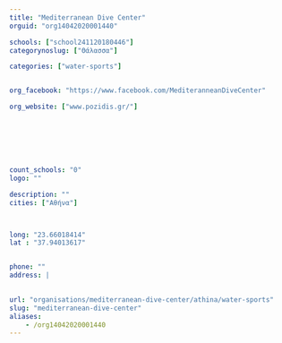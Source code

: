 ```yaml
---
title: "Mediterranean Dive Center"
orguid: "org14042020001440"

schools: ["school241120180446"]
categorynoslug: ["Θάλασσα"]

categories: ["water-sports"]


org_facebook: "https://www.facebook.com/MediteranneanDiveCenter"

org_website: ["www.pozidis.gr/"]







count_schools: "0"
logo: ""

description: ""
cities: ["Αθήνα"]



long: "23.66018414"
lat : "37.94013617"


phone: ""
address: |
    

url: "organisations/mediterranean-dive-center/athina/water-sports"
slug: "mediterranean-dive-center"
aliases:
    - /org14042020001440
---
```




